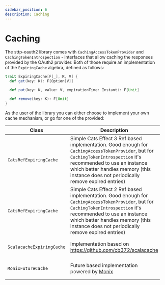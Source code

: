 ```yaml
---
sidebar_position: 6
description: Caching
---
```


# Caching

The sttp-oauth2 library comes with `CachingAccessTokenProvider` and `CachingTokenIntrospection` - interfaces that allow caching the responses provided by the OAuth2 provider. Both of those require an implementation of the `ExpiringCache` algebra, defined as follows: 

```scala
trait ExpiringCache[F[_], K, V] {
  def get(key: K): F[Option[V]]

  def put(key: K, value: V, expirationTime: Instant): F[Unit]

  def remove(key: K): F[Unit]
}
```

As the user of the library you can either choose to implement your own cache mechanism, or go for one of the provided:

| Class                     |Description                                                  | Import module     |
|---------------------------|-------------------------------------------------------------|-------------------|
| `CatsRefExpiringCache`    | Simple Cats Effect 3 Ref based implementation. Good enough for `CachingAccessTokenProvider`, but  for `CachingTokenIntrospection` it's recommended to use an instance which better handles memory (this instance does not periodically remove expired entries)               | `"com.ocadotechnology" %% "sttp-oauth2-cache-cats" % "@VERSION@"` |
| `CatsRefExpiringCache`    | Simple Cats Effect 2 Ref based implementation.  Good enough for `CachingAccessTokenProvider`, but  for `CachingTokenIntrospection` it's recommended to use an instance which better handles memory (this instance does not periodically remove expired entries)               | `"com.ocadotechnology" %% "sttp-oauth2-cache-ce2" % "@VERSION@"` |
| `ScalacacheExpiringCache` | Implementation based on https://github.com/cb372/scalacache | `"com.ocadotechnology" %% "sttp-oauth2-cache-scalacache" % "@VERSION@"` |
| `MonixFutureCache`        | Future based implementation powered by [Monix](https://monix.io/) | `"com.ocadotechnology" %% "sttp-oauth2-cache-future" % "@VERSION@"` |

